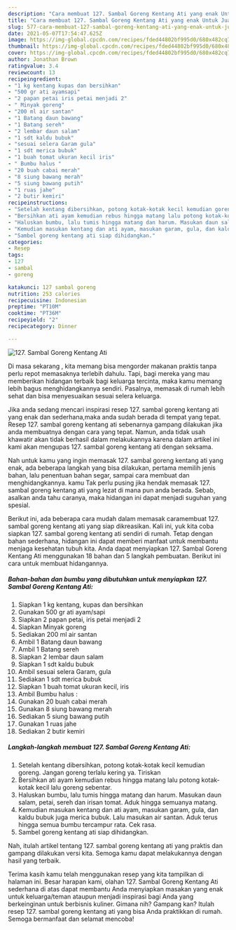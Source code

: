 ```yaml
---
description: "Cara membuat 127. Sambal Goreng Kentang Ati yang enak Untuk Jualan"
title: "Cara membuat 127. Sambal Goreng Kentang Ati yang enak Untuk Jualan"
slug: 577-cara-membuat-127-sambal-goreng-kentang-ati-yang-enak-untuk-jualan
date: 2021-05-07T17:54:47.625Z
image: https://img-global.cpcdn.com/recipes/fded44802bf995d0/680x482cq70/127-sambal-goreng-kentang-ati-foto-resep-utama.jpg
thumbnail: https://img-global.cpcdn.com/recipes/fded44802bf995d0/680x482cq70/127-sambal-goreng-kentang-ati-foto-resep-utama.jpg
cover: https://img-global.cpcdn.com/recipes/fded44802bf995d0/680x482cq70/127-sambal-goreng-kentang-ati-foto-resep-utama.jpg
author: Jonathan Brown
ratingvalue: 3.4
reviewcount: 13
recipeingredient:
- "1 kg kentang kupas dan bersihkan"
- "500 gr ati ayamsapi"
- "2 papan petai iris petai menjadi 2"
- " Minyak goreng"
- "200 ml air santan"
- "1 Batang daun bawang"
- "1 Batang sereh"
- "2 lembar daun salam"
- "1 sdt kaldu bubuk"
- "sesuai selera Garam gula"
- "1 sdt merica bubuk"
- "1 buah tomat ukuran kecil iris"
- " Bumbu halus "
- "20 buah cabai merah"
- "8 siung bawang merah"
- "5 siung bawang putih"
- "1 ruas jahe"
- "2 butir kemiri"
recipeinstructions:
- "Setelah kentang dibersihkan, potong kotak-kotak kecil kemudian goreng. Jangan goreng terlalu kering ya. Tiriskan"
- "Bersihkan ati ayam kemudian rebus hingga matang lalu potong kotak-kotak kecil lalu goreng sebentar."
- "Haluskan bumbu, lalu tumis hingga matang dan harum. Masukan daun salam, petai, sereh dan irisan tomat. Aduk hingga semuanya matang."
- "Kemudian masukan kentang dan ati ayam, masukan garam, gula, dan kaldu bubuk juga merica bubuk. Lalu masukan air santan. Aduk terus hingga semua bumbu tercampur rata. Cek rasa."
- "Sambel goreng kentang ati siap dihidangkan."
categories:
- Resep
tags:
- 127
- sambal
- goreng

katakunci: 127 sambal goreng 
nutrition: 253 calories
recipecuisine: Indonesian
preptime: "PT10M"
cooktime: "PT36M"
recipeyield: "2"
recipecategory: Dinner

---
```



![127. Sambal Goreng Kentang Ati](https://img-global.cpcdn.com/recipes/fded44802bf995d0/680x482cq70/127-sambal-goreng-kentang-ati-foto-resep-utama.jpg)

Di masa  sekarang , kita memang bisa mengorder makanan praktis tanpa perlu repot memasaknya terlebih dahulu. Tapi, bagi mereka yang mau memberikan hidangan terbaik bagi keluarga tercinta, maka kamu memang lebih bagus menghidangkannya sendiri. Pasalnya, memasak di rumah lebih sehat dan bisa menyesuaikan sesuai selera keluarga.

Jika anda sedang mencari inspirasi resep 127. sambal goreng kentang ati yang enak dan sederhana,maka anda sudah berada di tempat yang tepat. Resep 127. sambal goreng kentang ati  sebenarnya gampang dilakukan jika anda membuatnya dengan cara yang tepat. Namun, anda tidak usah khawatir akan tidak berhasil dalam melakukannya 
karena dalam artikel ini kami akan mengupas 127. sambal goreng kentang ati dengan seksama.  



Nah untuk kamu yang ingin memasak 127. sambal goreng kentang ati yang enak, ada beberapa langkah yang bisa dilakukan, pertama memilih jenis bahan, lalu penentuan bahan segar, sampai cara membuat dan menghidangkannya. kamu Tak perlu pusing jika hendak memasak 127. sambal goreng kentang ati yang lezat di mana pun anda berada. Sebab, asalkan anda  tahu caranya, maka hidangan ini dapat menjadi suguhan yang spesial.

Berikut ini, ada beberapa cara mudah dalam memasak caramembuat 127. sambal goreng kentang ati yang siap dikreasikan. Kali ini, yuk kita coba siapkan 127. sambal goreng kentang ati sendiri di rumah. Tetap dengan bahan sederhana, hidangan ini dapat memberi manfaat untuk membantu menjaga kesehatan tubuh kita. Anda dapat menyiapkan 127. Sambal Goreng Kentang Ati menggunakan 18 bahan dan 5 langkah pembuatan. Berikut ini cara untuk membuat hidangannya.

<!--inarticleads1-->

##### Bahan-bahan dan bumbu yang dibutuhkan untuk menyiapkan 127. Sambal Goreng Kentang Ati:

1. Siapkan 1 kg kentang, kupas dan bersihkan
1. Gunakan 500 gr ati ayam/sapi
1. Siapkan 2 papan petai, iris petai menjadi 2
1. Siapkan  Minyak goreng
1. Sediakan 200 ml air santan
1. Ambil 1 Batang daun bawang
1. Ambil 1 Batang sereh
1. Siapkan 2 lembar daun salam
1. Siapkan 1 sdt kaldu bubuk
1. Ambil sesuai selera Garam, gula
1. Sediakan 1 sdt merica bubuk
1. Siapkan 1 buah tomat ukuran kecil, iris
1. Ambil  Bumbu halus :
1. Gunakan 20 buah cabai merah
1. Gunakan 8 siung bawang merah
1. Sediakan 5 siung bawang putih
1. Gunakan 1 ruas jahe
1. Sediakan 2 butir kemiri




<!--inarticleads2-->

##### Langkah-langkah membuat 127. Sambal Goreng Kentang Ati:

1. Setelah kentang dibersihkan, potong kotak-kotak kecil kemudian goreng. Jangan goreng terlalu kering ya. Tiriskan
1. Bersihkan ati ayam kemudian rebus hingga matang lalu potong kotak-kotak kecil lalu goreng sebentar.
1. Haluskan bumbu, lalu tumis hingga matang dan harum. Masukan daun salam, petai, sereh dan irisan tomat. Aduk hingga semuanya matang.
1. Kemudian masukan kentang dan ati ayam, masukan garam, gula, dan kaldu bubuk juga merica bubuk. Lalu masukan air santan. Aduk terus hingga semua bumbu tercampur rata. Cek rasa.
1. Sambel goreng kentang ati siap dihidangkan.




Nah, itulah artikel tentang  127. sambal goreng kentang ati  yang praktis dan gampang dilakukan versi kita. Semoga kamu dapat melakukannya dengan hasil yang terbaik. 

Terima kasih kamu telah menggunakan resep yang kita tampilkan di halaman ini. Besar harapan kami, olahan  127. Sambal Goreng Kentang Ati sederhana di atas dapat membantu Anda menyiapkan masakan yang enak untuk keluarga/teman ataupun menjadi inspirasi bagi Anda yang berkeinginan untuk berbisnis kuliner. Gimana nih? Gampang kan? Itulah resep 127. sambal goreng kentang ati yang bisa Anda praktikkan di rumah. Semoga bermanfaat dan selamat mencoba!

